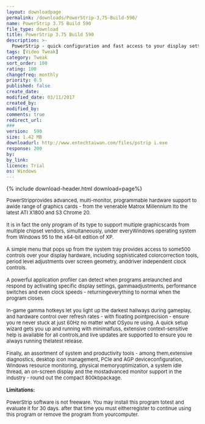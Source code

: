 ```yaml
---
layout: downloadpage
permalink: /downloads/PowerStrip-3,75-Build-590/
name: PowerStrip 3.75 Build 590
file_type: download
title: PowerStrip 3.75 Build 590
description: >-
  PowerStrip - quick configuration and fast access to your display settings
tags: [Video Tweak]
category: Tweak
sort_order: 100
rating: 100
changefreq: monthly
priority: 0.5
published: false
create_date:
modified_date: 03/11/2017
created_by:
modified_by:
comments: true
redirect_url:
###
version:  590
size: 1.42 MB
downloadurl: http://www.entechtaiwan.com/files/pstrip i.exe
response: 200
by:
by_link:
licence: Trial
os: Windows
---
```


{% include download-header.html download=page%}

<p style="fix-download-text !important">
<p><font size="2"><p>PowerStripprovides advanced, multi-monitor, programmable hardware support to awide range of graphics cards - from the venerable Matrox Millennium Ito the latest ATI X1800 and S3 Chrome 20. <br />
<br />
It is in fact the only program of its type to support multiple graphicscards from multiple chipset vendors, simultaneously, under everyWindows operating system from Windows 95 to the x64-bit edition of XP. <br />
<br />
A simple menu that pops up from the system tray provides access to some500 controls over your display hardware, including sophisticated colorcorrection tools, period level adjustments over screen geometry, anddriver independent clock controls. <br />
<br />
A powerful application profiler can detect when programs arelaunched and respond by activating specific display settings, gammaadjustments, performance switches and even clock speeds - returningeverything to normal when the program closes. <br />
<br />
In-game gamma hotkeys let you light up the darkest hallways during gameplay, and hardware control over refresh rates - with floating pointprecision - ensure you re never stuck at just 60Hz no matter what OSyou re using. A quick setup wizard gets you up and running with minimalfuss, extensive context-sensitive help is available for all controls,and live updates are supported to ensure you re always running thelatest release. <br />
<br />
Finally, an assortment of system and productivity tools - among them,extensive diagnostics, desktop icon management, PCIe and AGP deviceconfiguration, Windows resource monitoring, physical memoryoptimization, a system idle thread, an on-screen display and the mostadvanced monitor support in the industry - round out the compact 800kbpackage.<br />
<br />
<span><strong>Limitations:</strong></span><br />
<br />
PowerStrip software is not freeware. You may install this program totest and evaluate it for 30 days. after that time you must eitherregister to continue using this program or remove the program from yourcomputer.</p></p></p>
